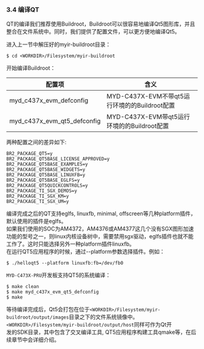 ### 3.4 编译QT

QT的编译我们推荐使用Buildroot，Buildroot可以很容易地编译Qt5图形库，并且整合在文件系统中。同时，我们提供了配置文件，可以更方便地编译Qt5。

进入上一节中解压好的myir-buildroot目录：

```
$ cd <WORKDIR>/Filesystem/myir-buildroot
```

开始编译Buildroot：

| 配置项 | 含义 |
| --- | --- |
| myd\_c437x\_evm\_defconfig | MYD-C437X-EVM不带qt5运行环境的的Buildroot配置 |
| myd\_c437x\_evm\_qt5\_defconfig | MYD-C437X-EVM带qt5运行环境的的Buildroot配置 |

两种配置之间的差异如下:

```
BR2_PACKAGE_QT5=y
BR2_PACKAGE_QT5BASE_LICENSE_APPROVED=y
BR2_PACKAGE_QT5BASE_EXAMPLES=y
BR2_PACKAGE_QT5BASE_WIDGETS=y
BR2_PACKAGE_QT5BASE_LINUXFB=y
BR2_PACKAGE_QT5BASE_EGLFS=y
BR2_PACKAGE_QT5QUICKCONTROLS=y
BR2_PACKAGE_TI_SGX_DEMOS=y
BR2_PACKAGE_TI_SGX_KM=y
BR2_PACKAGE_TI_SGX_UM=y
```

编译完成之后的QT支持eglfs, linuxfb, minimal, offscreen等几种platform插件，默认使用的插件是eglfs。  
如果我们使用的SOC为AM4372，AM4376或AM4377这几个没有SGX图形加速功能的型号之一，则linux内核设备树中，需要禁用sgx驱动，eglfs插件也就不能工作了。这时只能选择另外一种platform插件linuxfb。  
在运行QT5应用程序的时候，通过--platform参数选择插件。例如：

```
$ ./helloqt5 --platform linuxfb:fb=/dev/fb0
```

`MYD-C473X-PRU`开发板支持QT5的系统编译：

```
$ make clean
$ make myd_c437x_evm_qt5_defconfig
$ make
```

等待编译完成后，Qt5会打包在位于`<WORKDIR>/Filesystem/myir-buildroot/output/images`目录之下的文件系统镜像中。`<WORKDIR>/Filesystem/myir-buildroot/output/host`同样可作为Qt开  
发的SDK目录，其中包含了交叉编译工具, QT5应用程序构建工具qmake等，在后续章节中会详细介绍。

